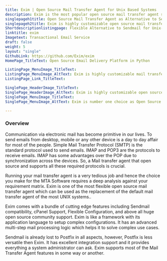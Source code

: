 ```yaml
---
title: Exim | Open Source Mail Transfer Agent for Unix Based Systems
description: Exim is the most popular open source mail transfer agent software for email routing, which focuses on customization and security.
singlepageh1title: Open Source Mail Transfer Agent as Alternative to Sendmail
singlepageh2title: Exim is highly customizable open source mail transfer agent for email routing and delivery. It’s the number one choice for enterprise level organizations for its flexibility.
Shortdescriptionlistingpage: Flexible Alternative to Sendmail for Unix-like Systems. Exim is highly customizable mail server for email routing and delivery. It’s the number one choice for enterprise level organizations for its flexibility.
linktitle: exim
Imagetext: Transactional Email Service
draft: false
weight: 5
layout: "single"
GithubLink: https://github.com/Exim/exim
HomePage_TitleText: Open Source Email Delivery Platform in Python

ListingPage_MenuImage_TitleText: 
ListingPage_MenuImage_AltText: Exim is highly customizable mail transfer agent
ListingPage_Link_TitleText: 

SinglePage_HeaderImage_TitleText: 
SinglePage_HeaderImage_AltText: Exim is highly customizable open source mail transfer agent software
SinglePage_MenuImage_TitleText: 
SinglePage_MenuImage_AltText: Exim is number one choice as Open Source Mail Transfer Agent

---
```

### Overview

Communication via electronic mail has become primitive in our lives. To send emails from desktop, mobile or any other device is a day to day affair for most of the people. Simple Mail Transfer Protocol (SMTP) is the standard protocol used to send emails. IMAP and POP3 are the protocols to receive emails. IMAP has some advantages over the POP due to synchronization across the devices. So, a Mail transfer agent that open source and supports all these required protocols is crucial.

Running your mail transfer agent is a very tedious job and hence the choice you make for the MTA Software requires a deep analysis against your requirement matrix. Exim is one of the most flexible open source mail transfer agent which can be used as the replacement of the default mail transfer agent of the most UNIX systems..

Exim comes with a bundle of cutting edge features including Sendmail compatibility, cPanel Support, Flexible Configuration, and above all huge open source community support. Exim is like a framework with its application language to setup complex configurations. It has an advanced multi-step mail processing logic which helps it to solve complex use cases.

Sendmail is already lost to Postfix in all aspects, however, Postfix is less versatile then Exim. It has excellent integration support and it provides everything a system administrator can ask. Exim supports most of the Mail Transfer Agent features in some way or another.

